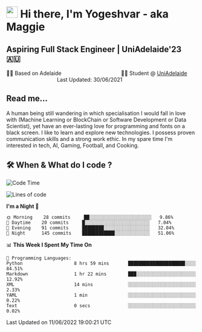 <h1><img src="https://emojis.slackmojis.com/emojis/images/1531849430/4246/blob-sunglasses.gif?1531849430" width="30"/> Hi there, I'm Yogeshvar - aka Maggie</h1>

## Aspiring Full Stack Engineer | UniAdelaide'23 🇦🇺  
🏂🏻  Based on Adelaide &nbsp;&nbsp;&nbsp;&nbsp;&nbsp;&nbsp;&nbsp;&nbsp;&nbsp;&nbsp;&nbsp;&nbsp;&nbsp;&nbsp;&nbsp;&nbsp;&nbsp;&nbsp;&nbsp;&nbsp;&nbsp;&nbsp;&nbsp;&nbsp;&nbsp;&nbsp;&nbsp;&nbsp;&nbsp;&nbsp;&nbsp;&nbsp;&nbsp;&nbsp;&nbsp;&nbsp;&nbsp;&nbsp;&nbsp;👨‍💻 Student @ [UniAdelaide](https://www.adelaide.edu.au)   &nbsp;&nbsp;&nbsp;&nbsp;&nbsp;&nbsp;&nbsp;&nbsp;&nbsp;&nbsp;&nbsp;&nbsp;&nbsp;&nbsp;&nbsp;&nbsp;&nbsp;&nbsp;&nbsp;&nbsp;&nbsp;&nbsp;&nbsp;&nbsp;&nbsp;&nbsp;&nbsp;&nbsp;&nbsp;&nbsp;&nbsp;&nbsp; &nbsp;Last Updated: 30/06/2021

## Read me...

A human being still wandering in which specialisation I would fall in love with (Machine Learning or BlockChain or Software Development or Data Scientist), yet have an ever-lasting love for programming and fonts on a black screen. I like to learn and explore new technologies. I possess proven communication skills and a strong work ethic. In my spare time I'm interested in tech, AI, Gaming, Football, and Cooking.

## 🛠 When & What do I code ?  

<!--START_SECTION:waka-->
![Code Time](http://img.shields.io/badge/Code%20Time-1%2C569%20hrs%201%20min-blue)

![Lines of code](https://img.shields.io/badge/From%20Hello%20World%20I%27ve%20Written-2%20Million%20lines%20of%20code-blue)

**I'm a Night 🦉** 

```text
🌞 Morning    28 commits     ██░░░░░░░░░░░░░░░░░░░░░░░   9.86% 
🌆 Daytime    20 commits     █░░░░░░░░░░░░░░░░░░░░░░░░   7.04% 
🌃 Evening    91 commits     ████████░░░░░░░░░░░░░░░░░   32.04% 
🌙 Night      145 commits    ████████████░░░░░░░░░░░░░   51.06%

```


📊 **This Week I Spent My Time On** 

```text
💬 Programming Languages: 
Python                   8 hrs 59 mins       █████████████████████░░░░   84.51% 
Markdown                 1 hr 22 mins        ███░░░░░░░░░░░░░░░░░░░░░░   12.92% 
XML                      14 mins             ░░░░░░░░░░░░░░░░░░░░░░░░░   2.33% 
YAML                     1 min               ░░░░░░░░░░░░░░░░░░░░░░░░░   0.22% 
Text                     0 secs              ░░░░░░░░░░░░░░░░░░░░░░░░░   0.02%

```


 Last Updated on 11/06/2022 19:00:21 UTC
<!--END_SECTION:waka-->

